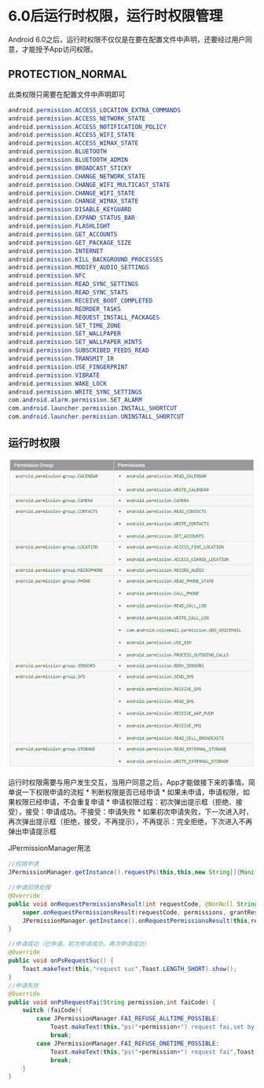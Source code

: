 # 6.0后运行时权限，运行时权限管理

Android 6.0之后，运行时权限不仅仅是在要在配置文件中声明，还要经过用户同意，才能授予App访问权限。

## PROTECTION_NORMAL

此类权限只需要在配置文件中声明即可
```java
android.permission.ACCESS_LOCATION_EXTRA_COMMANDS
android.permission.ACCESS_NETWORK_STATE
android.permission.ACCESS_NOTIFICATION_POLICY
android.permission.ACCESS_WIFI_STATE
android.permission.ACCESS_WIMAX_STATE
android.permission.BLUETOOTH
android.permission.BLUETOOTH_ADMIN
android.permission.BROADCAST_STICKY
android.permission.CHANGE_NETWORK_STATE
android.permission.CHANGE_WIFI_MULTICAST_STATE
android.permission.CHANGE_WIFI_STATE
android.permission.CHANGE_WIMAX_STATE
android.permission.DISABLE_KEYGUARD
android.permission.EXPAND_STATUS_BAR
android.permission.FLASHLIGHT
android.permission.GET_ACCOUNTS
android.permission.GET_PACKAGE_SIZE
android.permission.INTERNET
android.permission.KILL_BACKGROUND_PROCESSES
android.permission.MODIFY_AUDIO_SETTINGS
android.permission.NFC
android.permission.READ_SYNC_SETTINGS
android.permission.READ_SYNC_STATS
android.permission.RECEIVE_BOOT_COMPLETED
android.permission.REORDER_TASKS
android.permission.REQUEST_INSTALL_PACKAGES
android.permission.SET_TIME_ZONE
android.permission.SET_WALLPAPER
android.permission.SET_WALLPAPER_HINTS
android.permission.SUBSCRIBED_FEEDS_READ
android.permission.TRANSMIT_IR
android.permission.USE_FINGERPRINT
android.permission.VIBRATE
android.permission.WAKE_LOCK
android.permission.WRITE_SYNC_SETTINGS
com.android.alarm.permission.SET_ALARM
com.android.launcher.permission.INSTALL_SHORTCUT
com.android.launcher.permission.UNINSTALL_SHORTCUT

```

## 运行时权限

![image](https://github.com/jf53306/android/blob/master/JPermissionManager/run_permission.png)

运行时权限需要与用户发生交互，当用户同意之后，App才能做接下来的事情。简单说一下权限申请的流程
    * 判断权限是否已经申请
    * 如果未申请，申请权限，如果权限已经申请，不会重复申请
    * 申请权限过程：初次弹出提示框（拒绝、接受），接受：申请成功。不接受：申请失败
    * 如果初次申请失败，下一次进入时，再次弹出提示框（拒绝，接受，不再提示），不再提示：完全拒绝，下次进入不再弹出申请提示框
    
JPermissionManager用法

```java
//权限申请
JPermissionManager.getInstance().requestPs(this,this,new String[]{Manifest.permission.CAMERA,Manifest.permission.READ_EXTERNAL_STORAGE});
```

```java
//申请回馈处理
@Override
public void onRequestPermissionsResult(int requestCode, @NonNull String[] permissions, @NonNull int[] grantResults) {
    super.onRequestPermissionsResult(requestCode, permissions, grantResults);
    JPermissionManager.getInstance().onRequestPermissionsResult(this,requestCode,permissions,grantResults);
}
```

```java
//申请成功（已申请，初次申请成功，再次申请成功）
@Override
public void onPsRequestSuc() {
    Toast.makeText(this,"request suc",Toast.LENGTH_SHORT).show();
}
//申请失败
@Override
public void onPsRequestFai(String permission,int faiCode) {
    switch (faiCode){
        case JPermissionManager.FAI_REFUSE_ALLTIME_POSSIBLE:
            Toast.makeText(this,"ps("+permission+") request fai,set by yourself",Toast.LENGTH_SHORT).show();
            break;
        case JPermissionManager.FAI_REFUSE_ONETIME_POSSIBLE:
            Toast.makeText(this,"ps("+permission+") request fai",Toast.LENGTH_SHORT).show();
            break;
    }
}
```



